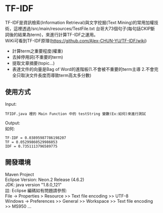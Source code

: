 # TF-IDF
TF-IDF是資訊檢索(Information Retrieval)與文字挖掘(Text Mining)的常用加權技術，這裡透過/src/main/resources/TestFile.txt 台哥大73個句子(每句話CKIP斷詞後的結果為term)，來進行計算TF-IDF之運用。</br>
WiKi可看到TF-IDF原理(https://github.com/Alex-CHUN-YU/TF-IDF/wiki)

* 計算term之重要程度(權重)
* 去掉停用詞(不重要的term)
* 提取文章摘要(topic...)
* 表達文件的向量是Bag of Word的進階板(1.不會被不重要的term主導 2.不會完全只取決文件長度而導致term高太多分數)
## 使用方式
Input:</br>
```
TFIDF.java 裡的 Main Function 中的 testString 變數(Ex:如何)來進行測試
```
Output:</br>
如何:</br>
```
TF-IDF = 0.03895987786198207
TF = 0.05299860529986053
IDF = 0.7351113796589775
```
## 開發環境
Maven Project</br>
Eclipse Version: Neon.2 Release (4.6.2)</br>
JDK: java version "1.8.0_121"</br>
註: Eclipse 編碼如有問題請參照:</br>
File -> Properties > Resource >> Text file encoding >> UTF-8</br>
Windows -> Preferences >> General >> Workspace >> Text file encoding >> MS950 ... 
